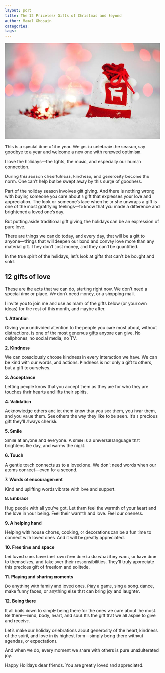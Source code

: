 ```yaml
---
layout: post
title: The 12 Priceless Gifts of Christmas and Beyond
author: Manal Ghosain
categories:
tags:
---
```


![Christmas bag](/images/xmas-gift.jpg)

This is a special time of the year. We get to celebrate the season, say goodbye to a year and welcome a new one with renewed optimism.

I love the holidays—the lights, the music, and especially our human connection.

During this season cheerfulness, kindness, and generosity become the norm. One can’t help but be swept away by this surge of goodness.

Part of the holiday season involves gift giving. And there is nothing wrong with buying someone you care about a gift that expresses your love and appreciation. The look on someone’s face when he or she unwraps a gift is one of the most gratifying feelings—to know that you made a difference and brightened a loved one’s day.

But putting aside traditional gift giving, the holidays can be an expression of pure love.

There are things we can do today, and every day, that will be a gift to anyone—things that will deepen our bond and convey love more than any material gift. They don’t cost money, and they can’t be quantified.

In the true spirit of the holidays, let’s look at gifts that can’t be bought and sold.

## 12 gifts of love

These are the acts that we can do, starting right now. We don’t need a special time or place. We don’t need money, or a shopping mall.

I invite you to join me and use as many of the gifts below (or your own ideas) for the rest of this month, and maybe after.

**1. Attention**

Giving your undivided attention to the people you care most about, without distractions, is one of the most generous [gifts](/gift-of-attention) anyone can give. No cellphones, no social media, no TV.

**2. Kindness**

We can consciously choose kindness in every interaction we have. We can be kind with our words, and actions. Kindness is not only a gift to others, but a gift to ourselves.

**3. Acceptance**

Letting people know that you accept them as they are for who they are touches their hearts and lifts their spirits.

**4. Validation**

Acknowledge others and let them know that you see them, you hear them, and you value them. See others the way they like to be seen. It’s a precious gift they’ll always cherish.

**5. Smile**

Smile at anyone and everyone. A smile is a universal language that brightens the day, and warms the night.

**6. Touch**

A gentle touch connects us to a loved one. We don’t need words when our atoms connect—even for a second.

**7. Words of encouragement**

Kind and uplifting words vibrate with love and support.

**8. Embrace**

Hug people with all you’ve got. Let them feel the warmth of your heart and the love in your being. Feel their warmth and love. Feel our oneness.

**9. A helping hand**

Helping with house chores, cooking, or decorations can be a fun time to connect with loved ones. And it will be greatly appreciated.

**10. Free time and space**

Let loved ones have their own free time to do what they want, or have time to themselves, and take over their responsibilities. They’ll truly appreciate this precious gift of freedom and solitude.

**11. Playing and sharing moments**

Do anything with family and loved ones. Play a game, sing a song, dance, make funny faces, or anything else that can bring joy and laughter.

**12. Being there**

It all boils down to simply being there for the ones we care about the most. Be there—mind, body, heart, and soul. It’s the gift that we all aspire to give and receive.

Let’s make our holiday celebrations about generosity of the heart, kindness of the spirit, and love in its highest form—simply being there without agendas, or expectations.

And when we do, every moment we share with others is pure unadulterated joy.

Happy Holidays dear friends. You are greatly loved and appreciated.
